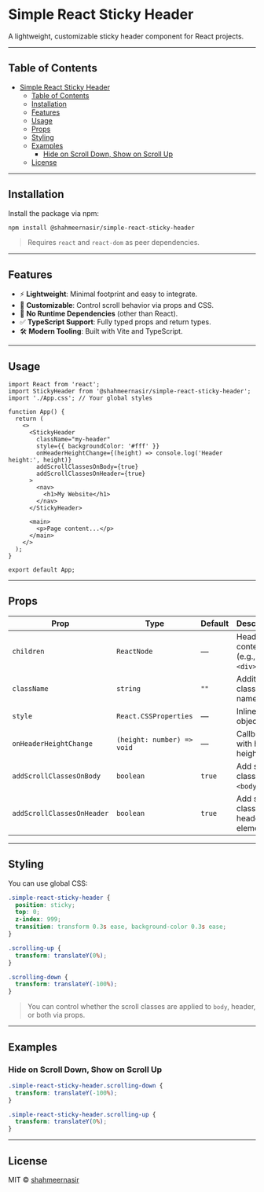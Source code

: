 # Simple React Sticky Header

A lightweight, customizable sticky header component for React projects.

---

## Table of Contents

- [Simple React Sticky Header](#simple-react-sticky-header)
  - [Table of Contents](#table-of-contents)
  - [Installation](#installation)
  - [Features](#features)
  - [Usage](#usage)
  - [Props](#props)
  - [Styling](#styling)
  - [Examples](#examples)
    - [Hide on Scroll Down, Show on Scroll Up](#hide-on-scroll-down-show-on-scroll-up)
  - [License](#license)

---

## Installation

Install the package via npm:

```bash
npm install @shahmeernasir/simple-react-sticky-header
```

> Requires `react` and `react-dom` as peer dependencies.

---

## Features

- ⚡ **Lightweight**: Minimal footprint and easy to integrate.
- 🎯 **Customizable**: Control scroll behavior via props and CSS.
- 🧩 **No Runtime Dependencies** (other than React).
- ✅ **TypeScript Support**: Fully typed props and return types.
- 🛠️ **Modern Tooling**: Built with Vite and TypeScript.

---

## Usage

```tsx
import React from 'react';
import StickyHeader from '@shahmeernasir/simple-react-sticky-header';
import './App.css'; // Your global styles

function App() {
  return (
    <>
      <StickyHeader
        className="my-header"
        style={{ backgroundColor: '#fff' }}
        onHeaderHeightChange={(height) => console.log('Header height:', height)}
        addScrollClassesOnBody={true}
        addScrollClassesOnHeader={true}
      >
        <nav>
          <h1>My Website</h1>
        </nav>
      </StickyHeader>

      <main>
        <p>Page content...</p>
      </main>
    </>
  );
}

export default App;
```

---

## Props

| Prop                        | Type                           | Default | Description                                                 |
|-----------------------------|--------------------------------|---------|-------------------------------------------------------------|
| `children`                  | `ReactNode`                    | —       | Header content (e.g., `<nav>`, `<div>`).                    |
| `className`                 | `string`                       | `""`    | Additional class names.                                     |
| `style`                     | `React.CSSProperties`          | —       | Inline style object.                                        |
| `onHeaderHeightChange`      | `(height: number) => void`     | —       | Callback with header height.                                |
| `addScrollClassesOnBody`    | `boolean`                      | `true`  | Add scroll classes to `<body>`.                             |
| `addScrollClassesOnHeader`  | `boolean`                      | `true`  | Add scroll classes to header element.                       |

---

## Styling

You can use global CSS:

```css
.simple-react-sticky-header {
  position: sticky;
  top: 0;
  z-index: 999;
  transition: transform 0.3s ease, background-color 0.3s ease;
}

.scrolling-up {
  transform: translateY(0%);
}

.scrolling-down {
  transform: translateY(-100%);
}
```

> You can control whether the scroll classes are applied to `body`, header, or both via props.

---

## Examples

### Hide on Scroll Down, Show on Scroll Up

```css
.simple-react-sticky-header.scrolling-down {
  transform: translateY(-100%);
}

.simple-react-sticky-header.scrolling-up {
  transform: translateY(0%);
}
```

---

## License

MIT © [shahmeernasir](https://www.npmjs.com/~shahmeernasir)

